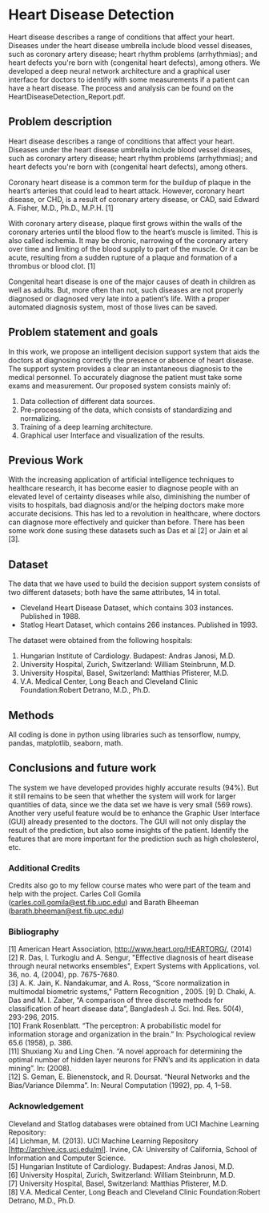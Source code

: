 # Heart Disease Detection

Heart disease describes a range of conditions that affect your heart. Diseases under the heart disease umbrella include blood vessel diseases, such as coronary artery disease; heart rhythm problems (arrhythmias); and heart defects you're born with (congenital heart defects), among others. We developed a deep neural network architecture and a graphical user interface for doctors to identify with some measurements if a patient can have a heart disease. The process and analysis can be found on the HeartDiseaseDetection_Report.pdf.

## Problem description
Heart disease describes a range of conditions that affect your heart. Diseases under the heart disease umbrella include blood vessel diseases, such as coronary artery disease; heart rhythm problems (arrhythmias); and heart defects you're born with (congenital heart defects), among others.

Coronary heart disease is a common term for the buildup of plaque in the heart’s arteries that could lead to heart attack. However, coronary heart disease, or CHD, is a result of coronary artery disease, or CAD, said Edward A. Fisher, M.D., Ph.D., M.P.H. [1]

With coronary artery disease, plaque first grows within the walls of the coronary arteries until the blood flow to the heart’s muscle is limited. This is also called ischemia. It may be chronic, narrowing of the coronary artery over time and limiting of the blood supply to part of the muscle. Or it can be acute, resulting from a sudden rupture of a plaque and formation of a thrombus or blood clot. [1]

Congenital heart disease is one of the major causes of death in children as well as adults. But, more often than not, such diseases are not properly diagnosed or diagnosed very late into a patient’s life. With a proper automated diagnosis system, most of those lives can be saved. 

## Problem statement and goals
In this work, we propose an intelligent decision support system that aids the doctors at diagnosing correctly the presence or absence of heart disease. The support system provides a clear an instantaneous diagnosis to the medical personnel. To accurately diagnose the patient must take some exams and measurement. Our proposed system consists mainly of: 
1. Data collection of different data sources.
2. Pre-processing of the data, which consists of standardizing and normalizing.
3. Training of a deep learning architecture.
4. Graphical user Interface and visualization of the results.

## Previous Work
With the increasing application of artificial intelligence techniques to healthcare research, it has become easier to diagnose people with an elevated level of certainty diseases while also, diminishing the number of visits to hospitals, bad diagnosis and/or the helping doctors make more accurate decisions. This has led to a revolution in healthcare, where doctors can diagnose more effectively and quicker than before. There has been some work done susing these datasets such as Das et al [2] or Jain et al [3].

## Dataset
The data that we have used to build the decision support system consists of two different datasets; both have the same attributes, 14 in total.
- Cleveland Heart Disease Dataset, which contains 303 instances. Published in 1988.
- Statlog Heart Dataset, which contains 266 instances. Published in 1993.

The dataset were obtained from the following hospitals:
1. Hungarian Institute of Cardiology. Budapest: Andras Janosi, M.D.
2. University Hospital, Zurich, Switzerland: William Steinbrunn, M.D.
3. University Hospital, Basel, Switzerland: Matthias Pfisterer, M.D.
4. V.A. Medical Center, Long Beach and Cleveland Clinic Foundation:Robert Detrano, M.D., Ph.D.

## Methods
All coding is done in python using libraries such as tensorflow, numpy, pandas, matplotlib, seaborn, math.

## Conclusions and future work
The system we have developed provides highly accurate results (94%). But it still remains to be seen that whether the system will work for larger quantities of data, since we the data set we have is very small (569 rows). Another very useful feature would be to enhance the Graphic User Interface (GUI) already presented to the doctors. The GUI will not only display the result of the prediction, but also some insights of the patient. Identify the features that are more important for the prediction such as high cholesterol, etc.

### Additional Credits
Credits also go to my fellow course mates who were part of the team and help with the project. Carles Coll Gomila (carles.coll.gomila@est.fib.upc.edu) and Barath Bheeman (barath.bheeman@est.fib.upc.edu)

### Bibliography
[1] American Heart Association, http://www.heart.org/HEARTORG/, (2014) <br />
[2] R. Das, I. Turkoglu and A. Sengur, "Effective diagnosis of heart disease through neural networks ensembles", Expert Systems with Applications, vol. 36, no. 4, (2004), pp. 7675-7680. <br />
[3] A. K. Jain, K. Nandakumar, and A. Ross, “Score normalization in multimodal biometric systems," Pattern Recognition , 2005.
[9] D. Chaki, A. Das and M. I. Zaber, “A comparison of three discrete methods for classification of heart disease data”, Bangladesh J. Sci. Ind. Res. 50(4), 293-296, 2015. <br />
[10] Frank Rosenblatt. “The perceptron: A probabilistic model for information storage and organization in the brain.” In: Psychological review 65.6 (1958), p. 386. <br />
[11] Shuxiang Xu and Ling Chen. “A novel approach for determining the optimal number of hidden layer neurons for FNN’s and its application in data mining”. In: (2008). <br />
[12] S. Geman, E. Bienenstock, and R. Doursat. “Neural Networks and the Bias/Variance Dilemma”. In: Neural Computation (1992), pp. 4, 1–58.

### Acknowledgement
Cleveland and Statlog databases were obtained from UCI Machine Learning Repository: <br />
[4] Lichman, M. (2013). UCI Machine Learning Repository [http://archive.ics.uci.edu/ml]. Irvine, CA: University of California, School of Information and Computer Science. <br />
[5] Hungarian Institute of Cardiology. Budapest: Andras Janosi, M.D. <br />
[6] University Hospital, Zurich, Switzerland: William Steinbrunn, M.D. <br />
[7] University Hospital, Basel, Switzerland: Matthias Pfisterer, M.D. <br />
[8] V.A. Medical Center, Long Beach and Cleveland Clinic Foundation:Robert Detrano, M.D., Ph.D.
